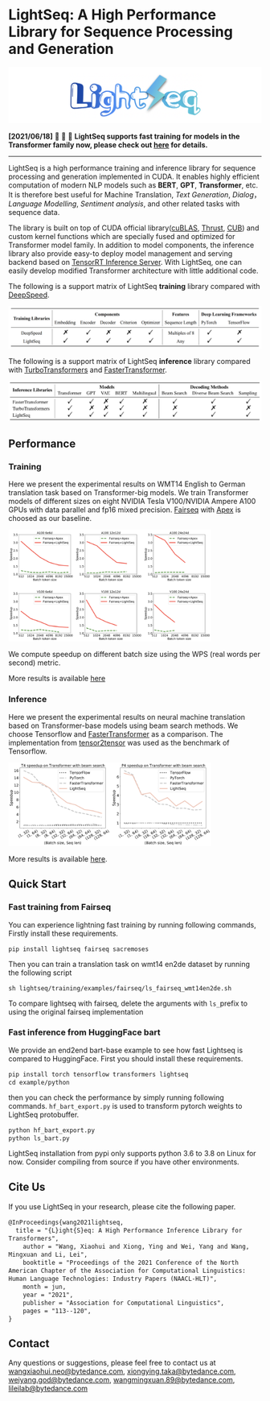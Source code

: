 # LightSeq: A High Performance Library for Sequence Processing and Generation

![logo](./docs/inference/images/logo.png)

**[2021/06/18]** :tada: :tada: :tada: **LightSeq supports fast training for models in the Transformer family now,
please check out [here](./lightseq/training/README.md) for details.**

---

LightSeq is a high performance training and inference library for sequence processing and generation implemented
in CUDA.
It enables highly efficient computation of modern NLP models such as **BERT**, **GPT**,
**Transformer**, etc.
It is therefore best useful for Machine Translation, *Text Generation*, *Dialog*， *Language
Modelling*, *Sentiment analysis*, and other related tasks with sequence data.

The library is built on top of CUDA official
library([cuBLAS](https://docs.nvidia.com/cuda/cublas/index.html),
[Thrust](https://docs.nvidia.com/cuda/thrust/index.html), [CUB](http://nvlabs.github.io/cub/)) and
custom kernel functions which are specially fused and optimized for Transformer model family. In
addition to model components, the inference library also provide easy-to deploy model management and serving backend based on
[TensorRT Inference
Server](https://docs.nvidia.com/deeplearning/sdk/inference-server-archived/tensorrt_inference_server_120/tensorrt-inference-server-guide/docs/quickstart.html).
With LightSeq, one can easily develop modified Transformer architecture with little additional code.

The following is a support matrix of LightSeq **training** library compared with
[DeepSpeed](https://github.com/microsoft/DeepSpeed).

![features](./docs/training/images/features.png)

The following is a support matrix of LightSeq **inference** library compared with
[TurboTransformers](https://github.com/Tencent/TurboTransformers) and
[FasterTransformer](https://github.com/NVIDIA/DeepLearningExamples/tree/master/FasterTransformer).

![support](./docs/inference/images/support.png)


## Performance

### Training
Here we present the experimental results on WMT14 English to German translation task based on Transformer-big models. We train Transformer models of different sizes on eight NVIDIA Tesla V100/NVIDIA Ampere A100 GPUs with data parallel and fp16 mixed precision.
[Fairseq](https://github.com/pytorch/fairseq) with [Apex](https://github.com/NVIDIA/apex) is choosed as our baseline.

<img src="./docs/training/images/single_step.png"  width="80%" aligned="middle">

We compute speedup on different batch size using the WPS (real words per second) metric.

More results is available [here](./docs/training/performance.md)

### Inference
Here we present the experimental results on neural machine translation based on Transformer-base models using beam search methods.
We choose Tensorflow and
[FasterTransformer](https://github.com/NVIDIA/DeepLearningExamples/tree/master/FasterTransformer) as a comparison.
The implementation from
[tensor2tensor](https://github.com/tensorflow/tensor2tensor/blob/master/tensor2tensor/models/transformer.py)
was used as the benchmark of Tensorflow.

<img src="./docs/inference/images/nmt.png"  width="80%" aligned="middle">

More results is available [here](./docs/inference/performance.md).



## Quick Start
### Fast training from Fairseq

You can experience lightning fast training by running following commands,
Firstly install these requirements.

```shell
pip install lightseq fairseq sacremoses
```

Then you can train a translation task on wmt14 en2de dataset by running the following script

```shell
sh lightseq/training/examples/fairseq/ls_fairseq_wmt14en2de.sh
```

To compare lightseq with fairseq, delete the arguments with `ls_`prefix to using the original fairseq implementation

### Fast inference from HuggingFace bart

We provide an end2end bart-base example to see how fast Lightseq is compared to HuggingFace. First you should install these requirements.

```shell
pip install torch tensorflow transformers lightseq
cd example/python
```

then you can check the performance by simply running following commands. `hf_bart_export.py` is used to transform pytorch weights to LightSeq protobuffer.

```shell
python hf_bart_export.py
python ls_bart.py
```

LightSeq installation from pypi only supports python 3.6 to 3.8 on Linux for now. Consider compiling from source if you have other environments.


## Cite Us

If you use LightSeq in your research, please cite the following paper.

```
@InProceedings{wang2021lightseq,
  title = "{L}ight{S}eq: A High Performance Inference Library for Transformers",
    author = "Wang, Xiaohui and Xiong, Ying and Wei, Yang and Wang, Mingxuan and Li, Lei",
    booktitle = "Proceedings of the 2021 Conference of the North American Chapter of the Association for Computational Linguistics: Human Language Technologies: Industry Papers (NAACL-HLT)",
    month = jun,
    year = "2021",
    publisher = "Association for Computational Linguistics",
    pages = "113--120",
}
```

## Contact

Any questions or suggestions, please feel free to contact us at
wangxiaohui.neo@bytedance.com, xiongying.taka@bytedance.com, weiyang.god@bytedance.com, wangmingxuan.89@bytedance.com, lileilab@bytedance.com
